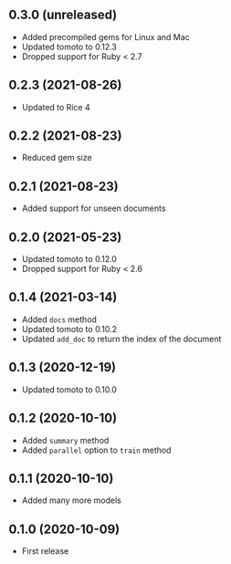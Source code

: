 ## 0.3.0 (unreleased)

- Added precompiled gems for Linux and Mac
- Updated tomoto to 0.12.3
- Dropped support for Ruby < 2.7

## 0.2.3 (2021-08-26)

- Updated to Rice 4

## 0.2.2 (2021-08-23)

- Reduced gem size

## 0.2.1 (2021-08-23)

- Added support for unseen documents

## 0.2.0 (2021-05-23)

- Updated tomoto to 0.12.0
- Dropped support for Ruby < 2.6

## 0.1.4 (2021-03-14)

- Added `docs` method
- Updated tomoto to 0.10.2
- Updated `add_doc` to return the index of the document

## 0.1.3 (2020-12-19)

- Updated tomoto to 0.10.0

## 0.1.2 (2020-10-10)

- Added `summary` method
- Added `parallel` option to `train` method

## 0.1.1 (2020-10-10)

- Added many more models

## 0.1.0 (2020-10-09)

- First release
